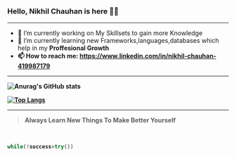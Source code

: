 ### Hello, Nikhil Chauhan is here 👋👋
<hr>

- 🔭 I’m currently working on My Skillsets to gain more Knowledge
- 🌱 I’m currently learning new Frameworks,languages,databases which help in my <strong>Proffesional Growth</stronng>
- 📫 How to reach me: https://www.linkedin.com/in/nikhil-chauhan-419987179

<hr>



![Anurag's GitHub stats](https://github-readme-stats.vercel.app/api?username=Nikhil746&show_icons=true&theme=radical)

[![Top Langs](https://github-readme-stats.vercel.app/api/top-langs/?username=Nikhil746&layout=compact)](https://github.com/anuraghazra/github-readme-stats)

<hr>

>Always Learn New Things To Make Better Yourself

<br>

```java
while(!success=try())
```
